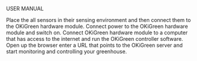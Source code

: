 USER MANUAL

Place the all sensors in their sensing environment and then connect them to the OKiGreen hardware module.
Connect power to the OKiGreen hardware module and switch on.
Connect OKiGreen hardware module to a computer that has access to the internet and run the OKiGreen controller software.
Open up the browser enter a URL that points to the OKiGreen server and start monitoring and controlling your greenhouse. 
